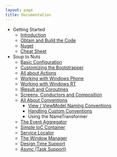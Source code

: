 ```yaml
---
layout: page
title: Documentation
---
```


 - Getting Started
 	- [Introduction](./introduction)
 	- [Obtain and Build the Code](./build)
 	- [Nuget](./nuget)
 	- [Cheat Sheet](./cheat-sheet)
 - Soup to Nuts
 	- [Basic Configuration](./configuration)
 	- [Customizing the Bootstrapper](./bootstrapper)
 	- [All about Actions](./actions)
 	- [Working with Windows Phone](./windows-phone)
 	- [Working with Windows RT](./windows-runtime)
 	- [IResult and Coroutines](./coroutines)
 	- [Screens, Conductors and Composition](./composition)
 	- [All About Conventions](./conventions)
	 	- [View / ViewModel Naming Conventions](./naming-conventions)
	 	- [Handling Custom Conventions](./custom-conventions)
	 	- Using the NameTransformer
	- [The Event Aggregator](./event-aggregator)
	- [Simple IoC Container](./simple-container)
	- [Service Locator](./service-locator)
	- [The Window Manager](./window-manager)
	- [Design Time Support](./design-time)
	- [Async (Task Support)](./async) 
